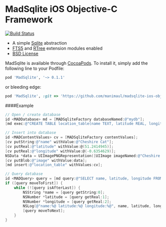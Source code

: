 # MadSqlite iOS Objective-C Framework

[![Build Status](https://travis-ci.org/manimaul/madsqlite-ios-objc.svg?branch=master)](https://travis-ci.org/manimaul/madsqlite-ios-objc)

 * A simple [Sqlite](https://sqlite.org) abstraction
 * [FTS5](https://sqlite.org/fts5.html) and [RTree](https://www.sqlite.org/rtree.html) extension modules enabled
 * [BSD License](LICENSE.md)


MadSqlite is available through [CocoaPods](http://cocoapods.org). To install
it, simply add the following line to your Podfile:

```ruby
pod 'MadSqlite', '~> 0.1.1'
```
or bleeding edge:
```ruby
pod 'MadSqlite', :git => 'https://github.com/manimaul/madsqlite-ios-objc.git', :tag => '0.2.0', :submodules => true
```

####Example

```objective-c
// Open / create database
id <MADDatabase> md = [MADSqliteFactory databaseNamed:@"mydb"];
[md exec:@"CREATE TABLE location_table(name TEXT, latitude REAL, longitude REAL, image BLOB);"];

// Insert into database
id <MADContentValues> cv = [MADSqliteFactory contentValues];
[cv putString:@"name" withValue:@"Cheshire Cat"];
[cv putReal:@"latitude" withValue:@(51.2414945)];
[cv putReal:@"longitude" withValue:@(-0.6354629)];
NSData *data = UIImagePNGRepresentation([UIImage imageNamed:@"Cheshire Cat"]);
[cv putBlob:@"image" withValue:data];
[md insert:@"location_table" withValues:cv];

// Query database
id <MADQuery> query = [md query:@"SELECT name, latitude, longitude FROM location_table WHERE name=?" withArgs:@[@"Cheshire Cat"]];
if ([query moveToFirst]) {
    while (![query isAfterLast]) {
        NSString *name = [query getString:0];
        NSNumber *latitude = [query getReal:1];
        NSNumber *longitude = [query getReal:2];
        NSLog(@"name:%@ latitude:%@ longitude:%@", name, latitude, longitude);
        [query moveToNext];
    }
}
```

